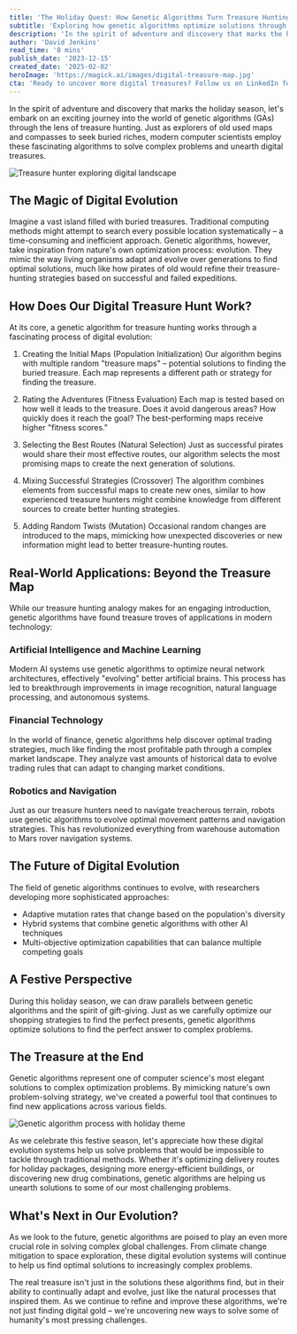```yaml
---
title: 'The Holiday Quest: How Genetic Algorithms Turn Treasure Hunting into Digital Gold'
subtitle: 'Exploring how genetic algorithms optimize solutions through digital evolution'
description: 'In the spirit of adventure and discovery that marks the holiday season, embark on an exciting journey into the world of genetic algorithms through the lens of treasure hunting. Discover how these fascinating algorithms solve complex problems and unearth digital treasures.'
author: 'David Jenkins'
read_time: '8 mins'
publish_date: '2023-12-15'
created_date: '2025-02-02'
heroImage: 'https://magick.ai/images/digital-treasure-map.jpg'
cta: 'Ready to uncover more digital treasures? Follow us on LinkedIn for regular updates on the latest developments in genetic algorithms and AI optimization techniques!'
---
```


In the spirit of adventure and discovery that marks the holiday season, let's embark on an exciting journey into the world of genetic algorithms (GAs) through the lens of treasure hunting. Just as explorers of old used maps and compasses to seek buried riches, modern computer scientists employ these fascinating algorithms to solve complex problems and unearth digital treasures.

![Treasure hunter exploring digital landscape](https://i.magick.ai/PIXE/1738549404183_magick_img.webp)

## The Magic of Digital Evolution

Imagine a vast island filled with buried treasures. Traditional computing methods might attempt to search every possible location systematically – a time-consuming and inefficient approach. Genetic algorithms, however, take inspiration from nature's own optimization process: evolution. They mimic the way living organisms adapt and evolve over generations to find optimal solutions, much like how pirates of old would refine their treasure-hunting strategies based on successful and failed expeditions.

## How Does Our Digital Treasure Hunt Work?

At its core, a genetic algorithm for treasure hunting works through a fascinating process of digital evolution:

1. Creating the Initial Maps (Population Initialization)
   Our algorithm begins with multiple random "treasure maps" – potential solutions to finding the buried treasure. Each map represents a different path or strategy for finding the treasure.

2. Rating the Adventures (Fitness Evaluation)
   Each map is tested based on how well it leads to the treasure. Does it avoid dangerous areas? How quickly does it reach the goal? The best-performing maps receive higher "fitness scores."

3. Selecting the Best Routes (Natural Selection)
   Just as successful pirates would share their most effective routes, our algorithm selects the most promising maps to create the next generation of solutions.

4. Mixing Successful Strategies (Crossover)
   The algorithm combines elements from successful maps to create new ones, similar to how experienced treasure hunters might combine knowledge from different sources to create better hunting strategies.

5. Adding Random Twists (Mutation)
   Occasional random changes are introduced to the maps, mimicking how unexpected discoveries or new information might lead to better treasure-hunting routes.

## Real-World Applications: Beyond the Treasure Map

While our treasure hunting analogy makes for an engaging introduction, genetic algorithms have found treasure troves of applications in modern technology:

### Artificial Intelligence and Machine Learning
Modern AI systems use genetic algorithms to optimize neural network architectures, effectively "evolving" better artificial brains. This process has led to breakthrough improvements in image recognition, natural language processing, and autonomous systems.

### Financial Technology
In the world of finance, genetic algorithms help discover optimal trading strategies, much like finding the most profitable path through a complex market landscape. They analyze vast amounts of historical data to evolve trading rules that can adapt to changing market conditions.

### Robotics and Navigation
Just as our treasure hunters need to navigate treacherous terrain, robots use genetic algorithms to evolve optimal movement patterns and navigation strategies. This has revolutionized everything from warehouse automation to Mars rover navigation systems.

## The Future of Digital Evolution

The field of genetic algorithms continues to evolve, with researchers developing more sophisticated approaches:

- Adaptive mutation rates that change based on the population's diversity
- Hybrid systems that combine genetic algorithms with other AI techniques
- Multi-objective optimization capabilities that can balance multiple competing goals

## A Festive Perspective

During this holiday season, we can draw parallels between genetic algorithms and the spirit of gift-giving. Just as we carefully optimize our shopping strategies to find the perfect presents, genetic algorithms optimize solutions to find the perfect answer to complex problems.

## The Treasure at the End

Genetic algorithms represent one of computer science's most elegant solutions to complex optimization problems. By mimicking nature's own problem-solving strategy, we've created a powerful tool that continues to find new applications across various fields.

![Genetic algorithm process with holiday theme](https://i.magick.ai/PIXE/1738549404187_magick_img.webp)

As we celebrate this festive season, let's appreciate how these digital evolution systems help us solve problems that would be impossible to tackle through traditional methods. Whether it's optimizing delivery routes for holiday packages, designing more energy-efficient buildings, or discovering new drug combinations, genetic algorithms are helping us unearth solutions to some of our most challenging problems.

## What's Next in Our Evolution?

As we look to the future, genetic algorithms are poised to play an even more crucial role in solving complex global challenges. From climate change mitigation to space exploration, these digital evolution systems will continue to help us find optimal solutions to increasingly complex problems.

The real treasure isn't just in the solutions these algorithms find, but in their ability to continually adapt and evolve, just like the natural processes that inspired them. As we continue to refine and improve these algorithms, we're not just finding digital gold – we're uncovering new ways to solve some of humanity's most pressing challenges.